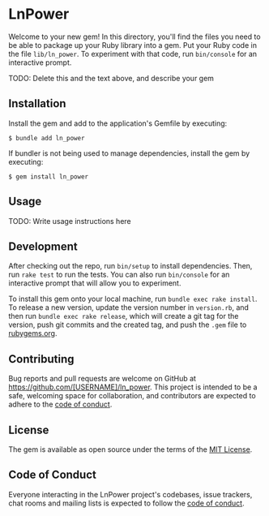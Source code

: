 # LnPower

Welcome to your new gem! In this directory, you'll find the files you need to be able to package up your Ruby library into a gem. Put your Ruby code in the file `lib/ln_power`. To experiment with that code, run `bin/console` for an interactive prompt.

TODO: Delete this and the text above, and describe your gem

## Installation

Install the gem and add to the application's Gemfile by executing:

    $ bundle add ln_power

If bundler is not being used to manage dependencies, install the gem by executing:

    $ gem install ln_power

## Usage

TODO: Write usage instructions here

## Development

After checking out the repo, run `bin/setup` to install dependencies. Then, run `rake test` to run the tests. You can also run `bin/console` for an interactive prompt that will allow you to experiment.

To install this gem onto your local machine, run `bundle exec rake install`. To release a new version, update the version number in `version.rb`, and then run `bundle exec rake release`, which will create a git tag for the version, push git commits and the created tag, and push the `.gem` file to [rubygems.org](https://rubygems.org).

## Contributing

Bug reports and pull requests are welcome on GitHub at https://github.com/[USERNAME]/ln_power. This project is intended to be a safe, welcoming space for collaboration, and contributors are expected to adhere to the [code of conduct](https://github.com/[USERNAME]/ln_power/blob/master/CODE_OF_CONDUCT.md).

## License

The gem is available as open source under the terms of the [MIT License](https://opensource.org/licenses/MIT).

## Code of Conduct

Everyone interacting in the LnPower project's codebases, issue trackers, chat rooms and mailing lists is expected to follow the [code of conduct](https://github.com/[USERNAME]/ln_power/blob/master/CODE_OF_CONDUCT.md).
